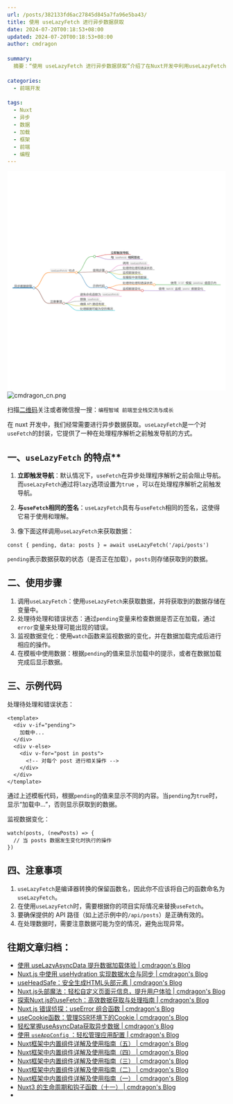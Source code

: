 ```yaml
---
url: /posts/382133fd6ac27845d845a7fa96e5ba43/
title: 使用 useLazyFetch 进行异步数据获取
date: 2024-07-20T00:18:53+08:00
updated: 2024-07-20T00:18:53+08:00
author: cmdragon

summary:
  摘要：“使用 useLazyFetch 进行异步数据获取”介绍了在Nuxt开发中利用useLazyFetch进行异步数据加载的方法，强调其立即触发导航特性，与useFetch相似的使用方式，以及如何处理数据状态和错误，通过示例展示如何在模板中根据数据加载状态显示不同内容。

categories:
  - 前端开发

tags:
  - Nuxt
  - 异步
  - 数据
  - 加载
  - 框架
  - 前端
  - 编程
---
```


<img src="/images/2024_07_20 15_31_40.png" title="2024_07_20 15_31_40.png" alt="2024_07_20 15_31_40.png"/>

<img src="https://api2.cmdragon.cn/upload/cmder/20250304_012821924.jpg" title="cmdragon_cn.png" alt="cmdragon_cn.png"/>


扫描[二维码](https://api2.cmdragon.cn/upload/cmder/20250304_012821924.jpg)关注或者微信搜一搜：`编程智域 前端至全栈交流与成长`

在 nuxt 开发中，我们经常需要进行异步数据获取。`useLazyFetch`是一个对`useFetch`的封装，它提供了一种在处理程序解析之前触发导航的方式。

## 一、`useLazyFetch` 的特点**

1. **立即触发导航**：默认情况下，`useFetch`在异步处理程序解析之前会阻止导航。而`useLazyFetch`通过将`lazy`选项设置为`true`
   ，可以在处理程序解析之前触发导航。


1. **与`useFetch`相同的签名**：`useLazyFetch`具有与`useFetch`相同的签名，这使得它易于使用和理解。

2. 像下面这样调用`useLazyFetch`来获取数据：

```
const { pending, data: posts } = await useLazyFetch('/api/posts')
```

`pending`表示数据获取的状态（是否正在加载），`posts`则存储获取到的数据。

## **二、使用步骤**

1. 调用`useLazyFetch`：使用`useLazyFetch`来获取数据，并将获取到的数据存储在变量中。
2. 处理待处理和错误状态：通过`pending`变量来检查数据是否正在加载，通过`error`变量来处理可能出现的错误。
3. 监视数据变化：使用`watch`函数来监视数据的变化，并在数据加载完成后进行相应的操作。
4. 在模板中使用数据：根据`pending`的值来显示加载中的提示，或者在数据加载完成后显示数据。

## **三、示例代码**

处理待处理和错误状态：

```
<template>
  <div v-if="pending">
    加载中...
  </div>
  <div v-else>
    <div v-for="post in posts">
      <!-- 对每个 post 进行相关操作 -->
    </div>
  </div>
</template>

```

通过上述模板代码，根据`pending`的值来显示不同的内容。当`pending`为`true`时，显示“加载中...”，否则显示获取到的数据。

监视数据变化：

```
watch(posts, (newPosts) => {
  // 当 posts 数据发生变化时执行的操作
})
```

## **四、注意事项**

1. `useLazyFetch`是编译器转换的保留函数名，因此你不应该将自己的函数命名为`useLazyFetch`。
1. 在使用`useLazyFetch`时，需要根据你的项目实际情况来替换`useFetch`。
2. 要确保提供的 API 路径（如上述示例中的`/api/posts`）是正确有效的。
3. 在处理数据时，需要注意数据可能为空的情况，避免出现异常。


## 往期文章归档：

- [使用 useLazyAsyncData 提升数据加载体验 | cmdragon's Blog](https://blog.cmdragon.cn/posts/954e473bea4ec122949c8c7d84d32c95/)
- [Nuxt.js 中使用 useHydration 实现数据水合与同步 | cmdragon's Blog](https://blog.cmdragon.cn/posts/c7ddeca4690387e7e08c83e6c482a576/)
- [useHeadSafe：安全生成HTML头部元素 | cmdragon's Blog](https://blog.cmdragon.cn/posts/a1ca5111c82292bda5de4994f537d6f8/)
- [Nuxt.js头部魔法：轻松自定义页面元信息，提升用户体验 | cmdragon's Blog](https://blog.cmdragon.cn/posts/d5370e880eaec9085a153caba4961676/)
- [探索Nuxt.js的useFetch：高效数据获取与处理指南 | cmdragon's Blog](https://blog.cmdragon.cn/posts/29ff9113e98725ee69fa0148a47ae735/)
- [Nuxt.js 错误侦探：useError 组合函数 | cmdragon's Blog](https://blog.cmdragon.cn/posts/b73679558bc672550fbbb72ae295fdf5/)
- [useCookie函数：管理SSR环境下的Cookie | cmdragon's Blog](https://blog.cmdragon.cn/posts/cd361e1a7930614f1aaf46ad35b28958/)
- [轻松掌握useAsyncData获取异步数据 | cmdragon's Blog](https://blog.cmdragon.cn/posts/e1b1c62b5975f8ebfa61adc507591cf7/)
- [使用 `useAppConfig` ：轻松管理应用配置 | cmdragon's Blog](https://blog.cmdragon.cn/posts/9e044d4b53eab6a1bec49bb86b4c856c/)
- [Nuxt框架中内置组件详解及使用指南（五） | cmdragon's Blog](https://blog.cmdragon.cn/posts/ff42c6a570627402dbbdd82adbb2ed2a/)
- [Nuxt框架中内置组件详解及使用指南（四） | cmdragon's Blog](https://blog.cmdragon.cn/posts/9032c61e840462c63717de392173b4f5/)
- [Nuxt框架中内置组件详解及使用指南（三） | cmdragon's Blog](https://blog.cmdragon.cn/posts/7ef2264218c32c7cf7f16dfa7cabd2ce/)
- [Nuxt框架中内置组件详解及使用指南（二） | cmdragon's Blog](https://blog.cmdragon.cn/posts/658c8df0cd7e59fe7606507b14b2c37c/)
- [Nuxt框架中内置组件详解及使用指南（一） | cmdragon's Blog](https://blog.cmdragon.cn/posts/214c7ef07a7b90e1787f10ea626320e3/)
- [Nuxt3 的生命周期和钩子函数（十一） | cmdragon's Blog](https://blog.cmdragon.cn/posts/4807b70f6729c39ff090d7e8ac1e2f6d/)
- 


